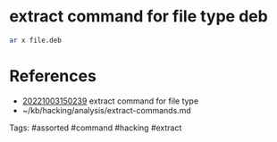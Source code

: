 # extract command for file type deb
```bash
ar x file.deb
```

# References
- [20221003150239](/zet/20221003150239/README.md) extract command for file type
- ~/kb/hacking/analysis/extract-commands.md

Tags:
    #assorted #command #hacking #extract
